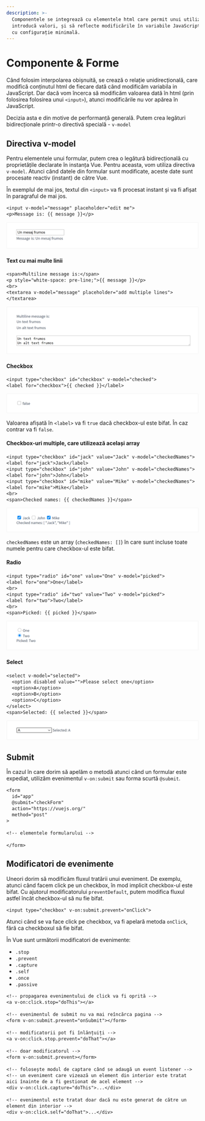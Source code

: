 ```yaml
---
description: >-
  Componentele se integrează cu elementele html care permit unui utilizator să
  introducă valori, și să reflecte modificările în variabile JavaScript direct,
  cu configurație minimală.
---
```


# Componente & Forme

Când folosim interpolarea obișnuită, se crează o relație unidirecțională, care modifică conținutul html de fiecare dată când modificăm variabila in JavaScript. Dar dacă vom încerca să modificăm valoarea dată în html \(prin folosirea folosirea unui `<input>`\), atunci modificările nu vor apărea în JavaScript. 

Decizia asta e din motive de performanță generală. Putem crea legături bidirecționale printr-o directivă specială - `v-model`

## Directiva v-model

Pentru elementele unui formular, putem crea o legătură bidirecțională cu proprietățile declarate în instanța Vue. Pentru aceasta, vom utiliza directiva `v-model`. Atunci când datele din formular sunt modificate, aceste date sunt procesate reactiv \(instant\) de către Vue.

În exemplul de mai jos, textul din `<input>` va fi procesat instant și va fi afișat în paragraful de mai jos.

```markup
<input v-model="message" placeholder="edit me">
<p>Message is: {{ message }}</p>
```

![](../../.gitbook/assets/image%20%28307%29.png)

#### Text cu mai multe linii

```markup
<span>Multiline message is:</span>
<p style="white-space: pre-line;">{{ message }}</p>
<br>
<textarea v-model="message" placeholder="add multiple lines"></textarea>
```

![](../../.gitbook/assets/image%20%28305%29.png)

#### Checkbox

```markup
<input type="checkbox" id="checkbox" v-model="checked">
<label for="checkbox">{{ checked }}</label>
```

![](../../.gitbook/assets/image%20%28309%29.png)

Valoarea afișată în `<label>` va fi `true` dacă checkbox-ul este bifat. În caz contrar va fi `false`.

#### Checkbox-uri multiple, care utilizează același array

```markup
<input type="checkbox" id="jack" value="Jack" v-model="checkedNames">
<label for="jack">Jack</label>
<input type="checkbox" id="john" value="John" v-model="checkedNames">
<label for="john">John</label>
<input type="checkbox" id="mike" value="Mike" v-model="checkedNames">
<label for="mike">Mike</label>
<br>
<span>Checked names: {{ checkedNames }}</span>
```

![](../../.gitbook/assets/image%20%28308%29.png)

`checkedNames` este un array \(`checkedNames: []`\) în care sunt incluse toate numele pentru care checkbox-ul este bifat.

#### Radio

```markup
<input type="radio" id="one" value="One" v-model="picked">
<label for="one">One</label>
<br>
<input type="radio" id="two" value="Two" v-model="picked">
<label for="two">Two</label>
<br>
<span>Picked: {{ picked }}</span>
```

![](../../.gitbook/assets/image%20%28311%29.png)

#### Select

```markup
<select v-model="selected">
  <option disabled value="">Please select one</option>
  <option>A</option>
  <option>B</option>
  <option>C</option>
</select>
<span>Selected: {{ selected }}</span>
```

![](../../.gitbook/assets/image%20%28310%29.png)

## Submit

În cazul în care dorim să apelăm o metodă atunci când un formular este expediat, utilizăm evenimentul `v-on:submit` sau forma scurtă `@submit`.

```markup
<form
  id="app"
  @submit="checkForm"
  action="https://vuejs.org/"
  method="post"
>

<!-- elementele formularului -->

</form>
```

## Modificatori de evenimente

Uneori dorim să modificăm fluxul tratării unui eveniment. De exemplu, atunci când facem click pe un checkbox, în mod implicit checkbox-ul este bifat. Cu ajutorul modificatorului `preventDefault`, putem modifica fluxul astfel încât checkbox-ul să nu fie bifat.

```markup
<input type="checkbox" v-on:submit.prevent="onClick">
```

Atunci când se va face click pe checkbox, va fi apelară metoda `onClick`, fără ca checkboxul să fie bifat.

În Vue sunt următorii modificatori de evenimente:

* `.stop`
* `.prevent`
* `.capture`
* `.self`
* `.once`
* `.passive`

```markup
<!-- propagarea evenimentului de click va fi oprită -->
<a v-on:click.stop="doThis"></a>

<!-- evenimentul de submit nu va mai reîncărca pagina -->
<form v-on:submit.prevent="onSubmit"></form>

<!-- modificatorii pot fi înlănțuiți -->
<a v-on:click.stop.prevent="doThat"></a>

<!-- doar modificatorul -->
<form v-on:submit.prevent></form>

<!-- folosește modul de captare când se adaugă un event listener -->
<!-- un eveniment care vizează un element din interior este tratat aici înainte de a fi gestionat de acel element -->
<div v-on:click.capture="doThis">...</div>

<!-- evenimentul este tratat doar dacă nu este generat de către un element din interior -->
<div v-on:click.self="doThat">...</div>
```

